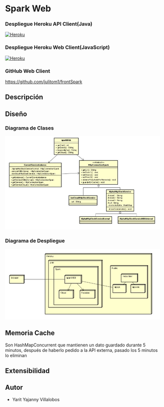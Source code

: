 # Spark Web

### Despliegue Heroku API Client(Java)

[![Heroku](https://www.herokucdn.com/deploy/button.png)](https://ejerciciospark.herokuapp.com/Facadea?periodo=DAILY&simbolo=MSFT)

### Despliegue Heroku Web Client(JavaScript)

[![Heroku](https://www.herokucdn.com/deploy/button.png)](https://front-spark.herokuapp.com/)

### GitHub Web Client

https://github.com/julitom1/frontSpark

## Descripción


## Diseño

### Diagrama de Clases

![](imgs/DiagramaDeClases.JPG)

### Diagrama de Despliegue

![](imgs/DiagramaDeDespliegue.JPG)

## Memoria Cache

Son HashMapConcurrent que mantienen un dato guardado durante 5 minutos, después de haberlo pedido a la API externa, pasado los 5 minutos lo eliminan

## Extensibilidad

## Autor

 * Yarit Yajanny Villalobos
